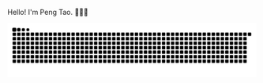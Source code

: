 Hello! I'm Peng Tao. 🏃🏻‍♂️

<picture>
  <source
    media="(prefers-color-scheme: dark)"
    srcset="https://github.com/pistachio214/pistachio214/blob/output/github-contribution-grid-snake.svg"
  />
  <source
    media="(prefers-color-scheme: light)"
    srcset="https://github.com/pistachio214/pistachio214/blob/output/github-contribution-grid-snake.svg"
  />
  <img
    alt="github contribution grid snake animation"
    src="https://github.com/pistachio214/pistachio214/blob/output/github-contribution-grid-snake.svg"
  />
</picture>
